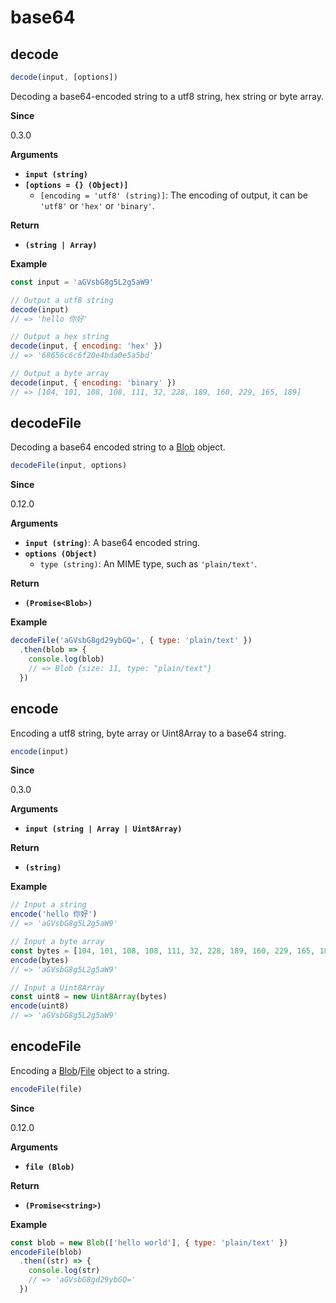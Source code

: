 # base64

## decode

```js
decode(input, [options])
```

Decoding a base64-encoded string to a utf8 string, hex string or byte array.

**Since**

0.3.0

**Arguments**

* **`input (string)`**
* **`[options = {} (Object)]`**
  + `[encoding = 'utf8' (string)]`: The encoding of output, it can be `'utf8'` or `'hex'` or `'binary'`.

**Return**

* **`(string | Array)`**

**Example**

```js
const input = 'aGVsbG8g5L2g5aW9'

// Output a utf8 string
decode(input)
// => 'hello 你好'

// Output a hex string
decode(input, { encoding: 'hex' })
// => '68656c6c6f20e4bda0e5a5bd'

// Output a byte array
decode(input, { encoding: 'binary' })
// => [104, 101, 108, 108, 111, 32, 228, 189, 160, 229, 165, 189]
```

## decodeFile

Decoding a base64 encoded string to a [Blob](https://developer.mozilla.org/en-US/docs/Web/API/Blob) object.

```js
decodeFile(input, options)
```

**Since**

0.12.0

**Arguments**

* **`input (string)`**: A base64 encoded string.
* **`options (Object)`**
  + `type (string)`:  An MIME type, such as `'plain/text'`.

**Return**

* **`(Promise<Blob>)`**

**Example**

```js
decodeFile('aGVsbG8gd29ybGQ=', { type: 'plain/text' })
  .then(blob => {
    console.log(blob)
    // => Blob {size: 11, type: "plain/text"}
  })
```

## encode

Encoding a utf8 string, byte array or Uint8Array to a base64 string.

```js
encode(input)
```

**Since**

0.3.0

**Arguments**

* **`input (string | Array | Uint8Array)`**

**Return**

* **`(string)`**

**Example**

```js
// Input a string
encode('hello 你好')
// => 'aGVsbG8g5L2g5aW9'

// Input a byte array
const bytes = [104, 101, 108, 108, 111, 32, 228, 189, 160, 229, 165, 189]
encode(bytes)
// => 'aGVsbG8g5L2g5aW9'

// Input a Uint8Array
const uint8 = new Uint8Array(bytes)
encode(uint8)
// => 'aGVsbG8g5L2g5aW9'
```

## encodeFile

Encoding a [Blob](https://developer.mozilla.org/en-US/docs/Web/API/Blob)/[File](https://developer.mozilla.org/en-US/docs/Web/API/File) object to a string.

```js
encodeFile(file)
```

**Since**

0.12.0

**Arguments**

* **`file (Blob)`**

**Return**

* **`(Promise<string>)`**

**Example**

```js
const blob = new Blob(['hello world'], { type: 'plain/text' })
encodeFile(blob)
  .then((str) => {
    console.log(str)
    // => 'aGVsbG8gd29ybGQ='
  })
```
